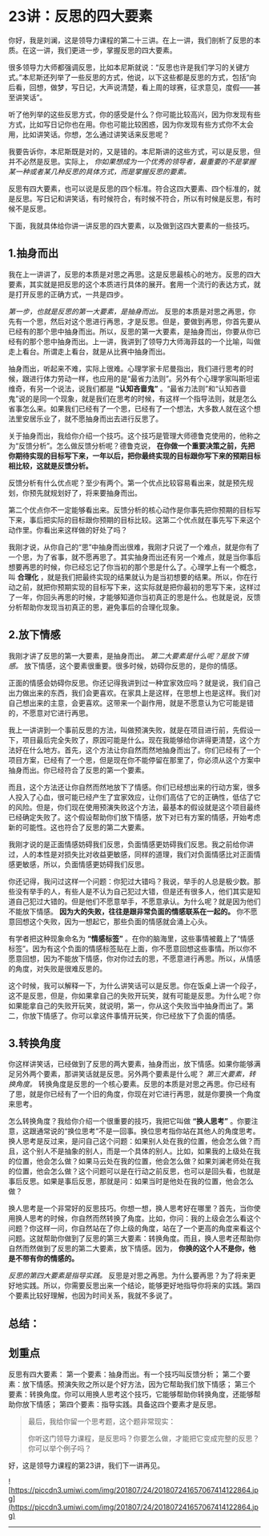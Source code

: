 # 23讲：反思的四大要素

你好，我是刘澜，这是领导力课程的第二十三讲。在上一讲，我们剖析了反思的本质。在这一讲，我们更进一步，掌握反思的四大要素。

很多领导力大师都强调反思，比如本尼斯就说：“反思也许是我们学习的关键方式。”本尼斯还列举了一些反思的方式，他说，以下这些都是反思的方式，包括“向后看，回想，做梦，写日记，大声说清楚，看上周的球赛，征求意见，度假——甚至讲笑话”。

听了他列举的这些反思方式，你的感受是什么？你可能比较高兴，因为你发现有些方式，比如写日记你也在用。你也可能比较困惑，因为你发现有些方式你不太会用，比如讲笑话。你想，怎么通过讲笑话来反思呢？

我要告诉你，本尼斯既是对的，又是错的。本尼斯讲的这些方式，可以是反思，但并不必然是反思。实际上， *你如果想成为一个优秀的领导者，最重要的不是掌握某一种或者某几种反思的具体方式，而是掌握反思的要素。*

反思有四大要素，也可以说是反思的四个标准。符合这四大要素、四个标准的，就是反思。写日记和讲笑话，有时候符合，有时候不符合，所以有时候是反思，有时候不是反思。

下面，我就具体给你讲一讲反思的四大要素，以及做到这四大要素的一些技巧。

## 1.抽身而出

我在上一讲讲了，反思的本质是对思之再思。这是反思最核心的地方。反思的四大要素，其实就是把反思的这个本质进行具体的展开。套用一个流行的表达方式，就是打开反思的正确方式，一共是四步。

 *第一步，也就是反思的第一大要素，是抽身而出。* 反思的本质是对思之再思，你先有一个思，然后对这个思进行再思，才是反思。但是，要做到再思，你首先要从已经有的那个思中抽身而出。所以，反思的第一大要素，是抽身而出，你要从你已经有的那个思中抽身而出。上一讲，我讲到了领导力大师海菲兹的一个比喻，叫做走上看台。所谓走上看台，就是从比赛中抽身而出。

抽身而出，听起来不难，实际上很难。心理学家卡尼曼指出，我们进行思考的时候，跟进行体力劳动一样，也应用的是“最省力法则”。另外有个心理学家叫斯坦诺维奇，有另一个说法，说我们都是 **“认知吝啬鬼”** 。“最省力法则”和“认知吝啬鬼”说的是同一个现象，就是我们在思考的时候，有这样一个指导法则，就是怎么省事怎么来。如果我们已经有了一个思，已经有了一个想法，大多数人就在这个想法里安居乐业了，就不愿抽身而出去进行反思了。

关于抽身而出，我给你介绍一个技巧。这个技巧是管理大师德鲁克使用的，他称之为“反馈分析”。怎么做反馈分析呢？德鲁克说， **在你做一个重要决策之前，先把你期待实现的目标写下来，一年以后，把你最终实现的目标跟你写下来的预期目标相比较，这就是反馈分析。**

反馈分析有什么优点呢？至少有两个。第一个优点比较容易看出来，就是预先规划，你预先就规划好了，将来要抽身而出。

第二个优点你不一定能够看出来。反馈分析的核心动作是你事先把你预期的目标写下来，事后把实际的目标跟你预期的目标比较。这第二个优点就在事先写下来这个动作里。你看出来这样做的好处了吗？

我刚才说，从你自己的“思”中抽身而出很难，我刚才只说了一个难点，就是你有了一个思，为了省事，就不愿再思了。其实抽身而出还有另一个难点，就是当你事后想要再思的时候，你已经忘记了你当初的那个思是什么了。心理学上有一个概念，叫 **合理化** ，就是我们把最终实现的结果就认为是当初想要的结果。所以，你在行动之前，就把你预期实现的目标写下来，这实际就是把你最初的思写下来，这样过了一年，你回头再思的时候，才能够知道你当初真正的思是什么。也就是说，反馈分析帮助你发现当初真正的思，避免事后的合理化现象。

## 2.放下情感

我刚才讲了反思的第一大要素，是抽身而出。 *第二大要素是什么呢？是放下情感。* 放下情感，这个要素很重要。很多时候，妨碍你反思的，是你的情感。

正面的情感会妨碍你反思。你还记得我讲到过一种宜家效应吗？就是说，我们自己出力做出来的东西，我们会更喜欢。在家具上是这样，在思想上也是这样。我们对自己想出来的主意，会更喜欢。这带来一个副作用，就是不愿意认为它可能是错的，不愿意对它进行再思。

我上一讲讲到一个事前反思的方法，叫做预演失败，就是在项目进行前，先假设一下，项目最后完全失败了，原因可能是什么。现在我能够给你讲得更清楚，这个方法好在什么地方。首先，这个方法让你自然而然地抽身而出了。你们已经有了一个项目方案，已经有了一个思，但是现在你不能停留在那里了，你必须从这个方案中抽身而出。你已经符合了反思的第一个要素。

而且，这个方法还让你自然而然地放下了情感。你们已经想出来的行动方案，很多人投入了心血，很可能已经产生了宜家效应，让你们高估了它的正确性，低估了它的风险。但是，你们现在使用预演失败这个方法，最基本的假设就是这个项目最终已经确定失败了。这个假设帮助你们放下情感，放下对已有方案的情感，开始考虑新的可能性。这也符合了反思的第二大要素。

我刚才说的是正面情感妨碍我们反思，负面情感更妨碍我们反思。我之前给你讲过，人的本性是对损失比对收益更敏感，同样的道理，我们对负面情感比对正面情感更敏感，所以，负面情感更妨碍我们反思。

你还记得，我问过这样一个问题：你犯过大错吗？我说，举手的人总是极少数。那些没有举手的人，有些人是不认为自己犯过大错，但是还有很多人，他们其实是知道自己犯过大错的。但是他们不愿意举手，不愿意承认。为什么呢？就是因为他们不能放下情感。 **因为大的失败，往往是跟非常负面的情感联系在一起的。** 你不愿意回想这个失败，因为一想起它，那些负面的情感就会涌上心头。

有学者把这种现象命名为 **“情感标签”** 。在你的脑海里，这些事情被戴上了“情感标签”。因为有这个负面的情感标签贴在上面，你不愿意回想这些事情。所以你不愿意回想，因为不能放下情感，你对你过去的思，不愿意进行再思。所以，从情感的角度，对失败是很难反思的。

这个时候，我可以解释一下，为什么讲笑话可以是反思。你在饭桌上讲一个段子，这不是反思，但是，你如果拿自己的失败开玩笑，就有可能是反思。为什么呢？你如果能拿自己的失败开玩笑，就说明，第一，你从这个失败当中抽身而出了。第二，你放下情感了。你可以拿这件事情开玩笑，你已经放下了负面的情感。

## 3.转换角度

你这样讲笑话，已经做到了反思的两大要素，抽身而出，放下情感。如果你能够满足另外两个要素，那讲笑话就是反思。另外两个要素是什么呢？ *第三大要素，转换角度。* 转换角度是反思的一个核心要素。反思的本质是对思之再思。你已经有了思，就是你已经有了一个旧的角度，你现在对它进行再思，就是你要换一个角度来思考。

怎么转换角度？我给你介绍一个很重要的技巧，我把它叫做 **“换人思考”** 。你要注意，这跟通常说的“换位思考”不是一回事。换位思考指你站在其他人的角度思考。换人思考是反过来，是问自己这个问题：如果别人处在我的位置，他会怎么做？而且，这个别人不是抽象的别人，而是一个具体的别人。比如，如果我的上级处在我的位置，他会怎么做？如果马云处在我的位置，他会怎么做？如果刘澜老师处在我的位置，他会怎么做？这个问题可以是在行动之前反思，也可以是回头看，也就是事后反思。如果是事后反思，那就是问：如果当时是他处在我的位置，他会怎么做？

换人思考是一个非常好的反思技巧。你想一想，换人思考好在哪里？首先，当你使用换人思考的时候，你自然而然转换了角度。比如，你问：我的上级会怎么看这个问题？你这样一问，你自然站在了你上级的角度，站在了一个更高的角度来看这个问题。这就帮助你做到了反思的第三大要素：转换角度。而且，换人思考还帮助你自然而然做到了反思的第二大要素，放下情感。因为， **你换的这个人不是你，他是不带有你的情感的。**

 *反思的第四大要素是指导实践。* 反思是对思之再思。为什么要再思？为了将来更好地实践。所以，你需要反思出来一个结论，能够更好地指导你将来的实践。第四个要素比较好理解，也因为时间关系，我就不多说了。

## 总结：

## 划重点

反思有四大要素：
第一个要素：抽身而出。有一个技巧叫反馈分析；
第二个要素：放下情感。预演失败之所以是个好方法，因为它帮助我们放下情感；
第三个要素：转换角度。你可以用换人思考这个技巧，它能够帮助你转换角度，还能够帮助你放下情感；
第四个要素：指导实践。具备这四个要素才是反思。

> 最后，我给你留一个思考题，这个题非常现实：
> 
> 你听这门领导力课程，是反思吗？你要怎么做，才能把它变成完整的反思？你可以举个例子吗？

好，这是领导力课程的第23讲，我们下一讲再见。

![https://piccdn3.umiwi.com/img/201807/24/201807241657067414122864.jpg](https://piccdn3.umiwi.com/img/201807/24/201807241657067414122864.jpg)

---
